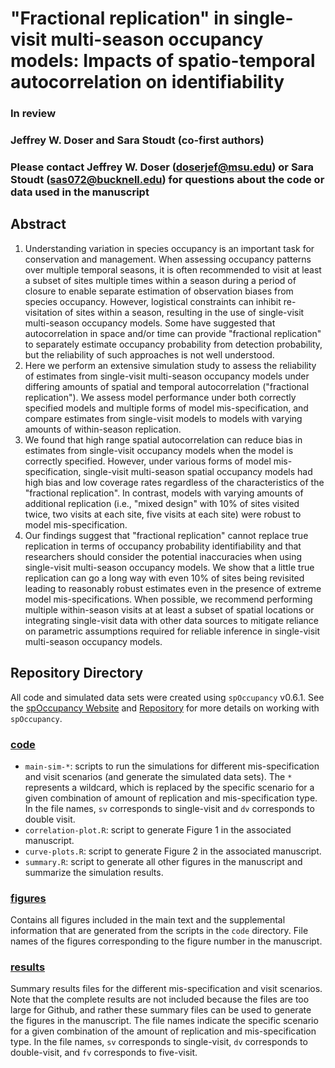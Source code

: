 # "Fractional replication" in single-visit multi-season occupancy models: Impacts of spatio-temporal autocorrelation on identifiability

### In review

### Jeffrey W. Doser and Sara Stoudt (co-first authors)

### Please contact Jeffrey W. Doser (doserjef@msu.edu) or Sara Stoudt (sas072@bucknell.edu) for questions about the code or data used in the manuscript

## Abstract

1. Understanding variation in species occupancy is an important task for conservation and management. When assessing occupancy patterns over multiple temporal seasons, it is often recommended to visit at least a subset of sites multiple times within a season during a period of closure to enable separate estimation of observation biases from species occupancy. However, logistical constraints can inhibit re-visitation of sites within a season, resulting in the use of single-visit multi-season occupancy models. Some have suggested that autocorrelation in space and/or time can provide "fractional replication" to separately estimate occupancy probability from detection probability, but the reliability of such approaches is not well understood.
2. Here we perform an extensive simulation study to assess the reliability of estimates from single-visit multi-season occupancy models under differing amounts of spatial and temporal autocorrelation ("fractional replication"). We assess model performance under both correctly specified models and multiple forms of model mis-specification, and compare estimates from single-visit models to models with varying amounts of within-season replication.
3. We found that high range spatial autocorrelation can reduce bias in estimates from single-visit occupancy models when the model is correctly specified. However, under various forms of model mis-specification, single-visit multi-season spatial occupancy models had high bias and low coverage rates regardless of the characteristics of the "fractional replication". In contrast, models with varying amounts of additional replication (i.e., "mixed design" with 10\% of sites visited twice, two visits at each site, five visits at each site) were robust to model mis-specification.
4. Our findings suggest that "fractional replication" cannot replace true replication in terms of occupancy probability identifiability and that researchers should consider the potential inaccuracies when using single-visit multi-season occupancy models. We show that a little true replication can go a long way with even 10\% of sites being revisited leading to reasonably robust estimates even in the presence of extreme model mis-specifications. When possible, we recommend performing multiple within-season visits at at least a subset of spatial locations or integrating single-visit data with other data sources to mitigate reliance on parametric assumptions required for reliable inference in single-visit multi-season occupancy models. 
## Repository Directory

All code and simulated data sets were created using `spOccupancy` v0.6.1. See the [spOccupancy Website](https://www.jeffdoser.com/files/spoccupancy-web/) and [Repository](https://github.com/doserjef/spOccupancy) for more details on working with `spOccupancy`.

### [code](./code)

+ `main-sim-*`: scripts to run the simulations for different mis-specification and visit scenarios (and generate the simulated data sets). The `*` represents a wildcard, which is replaced by the specific scenario for a given combination of amount of replication and mis-specification type. In the file names, `sv` corresponds to single-visit and `dv` corresponds to double visit. 
+ `correlation-plot.R`: script to generate Figure 1 in the associated manuscript.
+ `curve-plots.R`: script to generate Figure 2 in the associated manuscript.
+ `summary.R`: script to generate all other figures in the manuscript and summarize the simulation results. 

### [figures](./figures)

Contains all figures included in the main text and the supplemental information that are generated from the scripts in the `code` directory. File names of the figures corresponding to the figure number in the manuscript.

### [results](./results)

Summary results files for the different mis-specification and visit scenarios. Note that the complete results are not included because the files are too large for Github, and rather these summary files can be used to generate the figures in the manuscript. The file names indicate the specific scenario for a given combination of the amount of replication and mis-specification type. In the file names, `sv` corresponds to single-visit, `dv` corresponds to double-visit, and `fv` corresponds to five-visit.




